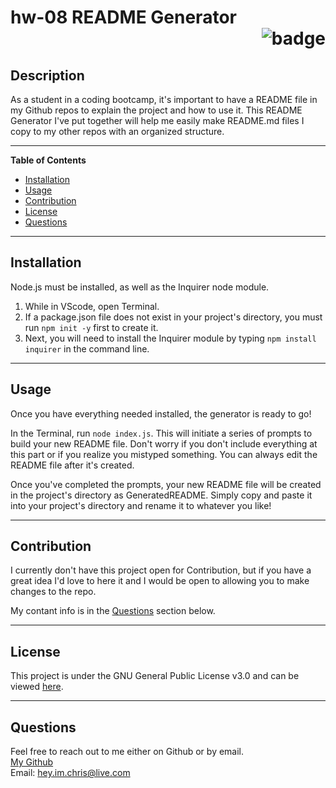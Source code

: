 
  # hw-08 README Generator <div align="right">![badge](https://img.shields.io/badge/License-GNU%20General%20Public%20License%20v3.0-blue.svg)</div>
  
  ## Description
  As a student in a coding bootcamp, it's important to have a README file in my Github repos to explain the project and how to use it. This README Generator I've put together will help me easily make README.md files I copy to my other repos with an organized structure.

  ***

  **Table of Contents**
  - [Installation](#installation)
  - [Usage](#usage)
  - [Contribution](#contribution)
  - [License](#license)
  - [Questions](#questions)

  ***

  ## Installation
  Node.js must be installed, as well as the Inquirer node module. 
  1. While in VScode, open Terminal.
  2. If a package.json file does not exist in your project's directory, you must run `npm init -y` first to create it.
  3. Next, you will need to install the Inquirer module by typing `npm install inquirer` in the command line.

  ***

  ## Usage
  Once you have everything needed installed, the generator is ready to go!

  In the Terminal, run `node index.js`. This will initiate a series of prompts to build your new README file. Don't worry if you don't include everything at this part or if you realize you mistyped something. You can always edit the README file after it's created.

  Once you've completed the prompts, your new README file will be created in the project's directory as GeneratedREADME. Simply copy and paste it into your project's directory and rename it to whatever you like!

  ***

  ## Contribution
  I currently don't have this project open for Contribution, but if you have a great idea I'd love to here it and I would be open to allowing you to make changes to the repo. 
  
  My contant info is in the [Questions](#questions) section below.

  ***

  ## License
  This project is under the GNU General Public License v3.0 and can be viewed [here](https://www.gnu.org/licenses/gpl-3.0.en.html).

  ***

  ## Questions
  Feel free to reach out to me either on Github or by email.
  <br>
  [My Github](https://github.com/christopherginn)
  <br>
  Email: hey.im.chris@live.com
